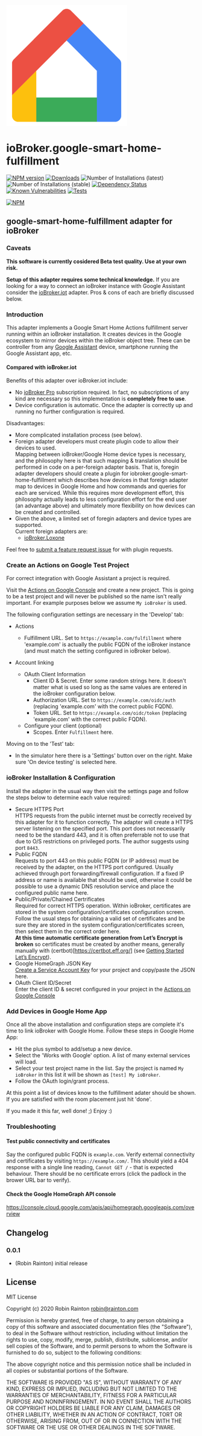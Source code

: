 ![Logo](admin/google-smart-home-fulfillment.png)
# ioBroker.google-smart-home-fulfillment

[![NPM version](http://img.shields.io/npm/v/iobroker.google-smart-home-fulfillment.svg)](https://www.npmjs.com/package/iobroker.google-smart-home-fulfillment)
[![Downloads](https://img.shields.io/npm/dm/iobroker.google-smart-home-fulfillment.svg)](https://www.npmjs.com/package/iobroker.google-smart-home-fulfillment)
![Number of Installations (latest)](http://iobroker.live/badges/google-smart-home-fulfillment-installed.svg)
![Number of Installations (stable)](http://iobroker.live/badges/google-smart-home-fulfillment-stable.svg)
[![Dependency Status](https://img.shields.io/david/raintonr/iobroker.google-smart-home-fulfillment.svg)](https://david-dm.org/raintonr/iobroker.google-smart-home-fulfillment)
[![Known Vulnerabilities](https://snyk.io/test/github/raintonr/ioBroker.google-smart-home-fulfillment/badge.svg)](https://snyk.io/test/github/raintonr/ioBroker.google-smart-home-fulfillment)
[![Tests](https://travis-ci.org/raintonr/ioBroker.legrand-ecocompteur.svg?branch=master)](https://travis-ci.org/raintonr/ioBroker.google-smart-home-fulfillment)

[![NPM](https://nodei.co/npm/iobroker.google-smart-home-fulfillment.png?downloads=true)](https://nodei.co/npm/iobroker.google-smart-home-fulfillment/)

## google-smart-home-fulfillment adapter for ioBroker

### Caveats

**This software is currently cosidered Beta test quality. Use at your own risk.**

**Setup of this adapter requires some technical knowledge.** If you are looking for a way to connect an ioBroker instance with Google Assistant consider the [ioBroker.iot](https://github.com/ioBroker/ioBroker.iot) adapter. Pros & cons of each are briefly discussed below.

### Introduction

This adapter implements a Google Smart Home Actions fulfillment server running within an ioBroker installation. It creates devices in the Google ecosystem to mirror devices within the ioBroker object tree. These can be controller from any [Google Assistant](https://assistant.google.com/) device, smartphone running the Google Assistant app, etc.

#### Compared with ioBroker.iot

Benefits of this adapter over ioBroker.iot include:

- No [ioBroker Pro](https://iobroker.pro/) subscription required. In fact, no subscriptions of any kind are necessary so this implementation is **completely free to use**.
- Device configuration is automatic. Once the adapter is correctly up and running no further configuration is required.

Disadvantages:

- More complicated installation process (see below).
- Foreign adapter developers must create plugin code to allow their devices to used.\
Mapping between ioBroker/Google Home device types is necessary, and the philosophy here is that such mapping & translation should be performed in code on a per-foreign adapter basis. That is, foregin adapter developers should create a plugin for iobroker.google-smart-home-fulfillment which describes how devices in that foreign adapter map to devices in Google Home and how commands and queries for each are serviced. While this requires more development effort, this philosophy actually leads to less configuration effort for the end user (an advantage above) and ultimately more flexibility on how devices can be created and controlled.
- Given the above, a limited set of foregin adapters and device types are supported.\
Current foreign adapters are:
  - [ioBroker.Loxone](https://github.com/UncleSamSwiss/ioBroker.loxone)

Feel free to [submit a feature request issue](https://github.com/raintonr/ioBroker.google-smart-home-fulfillment/issues) for with plugin requests.

### Create an Actions on Google Test Project

For correct integration with Google Assistant a project is required. 

Visit the [Actions on Google Console](https://console.actions.google.com/) and create a new project. This is going to be a test project and will never be published so the name isn't really important. For example purposes below we assume `My ioBroker` is used.

The following configuration settings are necessary in the 'Develop' tab:

- Actions
  - Fulfillment URL. Set to `https://example.com/fulfillment` where 'example.com' is actually the public FQDN of the ioBroker instance (and must match the setting configured in ioBroker below).

- Account linking
  - OAuth Client Information
    - Client ID & Secret. Enter some random strings here. It doesn't matter what is used so long as the same values are entered in the ioBroker configuration below.
    - Authorization URL. Set to `https://example.com/oidc/auth` (replacing 'example.com' with the correct public FQDN).
    - Token URL. Set to `https://example.com/oidc/token` (replacing 'example.com' with the correct public FQDN).
  - Configure your client (optional)
    - Scopes. Enter `Fulfillment` here.

Moving on to the 'Test' tab:

- In the simulator here there is a 'Settings' button over on the right. Make sure 'On device testing' is selected here.

### ioBroker Installation & Configuration

Install the adapter in the usual way then visit the settings page and follow the steps below to determine each value required:

- Secure HTTPS Port\
HTTPS requests from the public internet must be correctly received by this adapter for it to function correctly. The adapter will create a HTTPS server listening on the specified port. This port does not necessarily need to be the standard 443, and it is often preferrable not to use that due to O/S restrictions on privileged ports. The author suggests using port `8443`.
- Public FQDN\
Requests to port 443 on this public FQDN (or IP address) must be received by the adapter, on the HTTPS port configured. Usually achieved through port forwarding/firewall configuration. If a fixed IP address or name is available that should be used, otherwise it could be possible to use a dynamic DNS resolution service and place the configured public name here.
- Public/Private/Chained Certrificates\
Required for correct HTTPS operation. Within ioBroker, certificates are stored in the system configuration/certificates configuration screen. Follow the usual steps for obtaining a valid set of certificates and be sure they are stored in the system configuration/certificates screen, then select them in the correct order here.\
**At this time automatic certificate generation from Let’s Encrypt is broken** so certificates must be created by another means, generally manually with (certbot)[https://certbot.eff.org/] (see [Getting Started Let’s Encrypt](https://letsencrypt.org/getting-started/)).
- Google HomeGraph JSON Key\
[Create a Service Account Key](https://developers.google.com/assistant/smarthome/develop/report-state#service-account-key) for your project and copy/paste the JSON here.
- OAuth Client ID/Secret\
Enter the client ID & secret configured in your project in the [Actions on Google Console](https://console.actions.google.com/)

### Add Devices in Google Home App

Once all the above installation and configuration steps are complete it's time to link ioBroker with Google Home. Follow these steps in Google Home App:

- Hit the plus symbol to add/setup a new device.
- Select the 'Works with Google' option. A list of many external services will load.
- Select your test project name in the list. Say the project is named `My ioBroker` in this list it will be shown as `[test] My ioBroker`.
- Follow the OAuth login/grant process.

At this point a list of devices know to the fulfillment adater should be shown. If you are satisfied with the room placement just hit 'done'.

If you made it this far, well done! ;) Enjoy :)

### Troubleshooting

#### Test public connectivity and certificates

Say the configured public FQDN is `example.com`. Verify external connectivity and certificates by visiting `https://example.com/`. This should yield a 404 response with a single line reading, `Cannot GET /` - that is expected behaviour. There should be no certificate errors (click the padlock in the brower URL bar to verify).

#### Check the Google HomeGraph API console

https://console.cloud.google.com/apis/api/homegraph.googleapis.com/overview

## Changelog

### 0.0.1
* (Robin Rainton) initial release

## License
MIT License

Copyright (c) 2020 Robin Rainton <robin@rainton.com>

Permission is hereby granted, free of charge, to any person obtaining a copy
of this software and associated documentation files (the "Software"), to deal
in the Software without restriction, including without limitation the rights
to use, copy, modify, merge, publish, distribute, sublicense, and/or sell
copies of the Software, and to permit persons to whom the Software is
furnished to do so, subject to the following conditions:

The above copyright notice and this permission notice shall be included in all
copies or substantial portions of the Software.

THE SOFTWARE IS PROVIDED "AS IS", WITHOUT WARRANTY OF ANY KIND, EXPRESS OR
IMPLIED, INCLUDING BUT NOT LIMITED TO THE WARRANTIES OF MERCHANTABILITY,
FITNESS FOR A PARTICULAR PURPOSE AND NONINFRINGEMENT. IN NO EVENT SHALL THE
AUTHORS OR COPYRIGHT HOLDERS BE LIABLE FOR ANY CLAIM, DAMAGES OR OTHER
LIABILITY, WHETHER IN AN ACTION OF CONTRACT, TORT OR OTHERWISE, ARISING FROM,
OUT OF OR IN CONNECTION WITH THE SOFTWARE OR THE USE OR OTHER DEALINGS IN THE
SOFTWARE.
